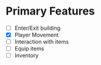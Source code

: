 # Primary Features

- [ ] Enter/Exit building
- [x] Player Movement
- [ ] Interaction with items
- [ ] Equip items
- [ ] Inventory
